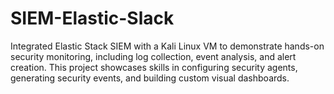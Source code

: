 # SIEM-Elastic-Slack
Integrated Elastic Stack SIEM with a Kali Linux VM to demonstrate hands-on security monitoring, including log collection, event analysis, and alert creation. This project showcases skills in configuring security agents, generating security events, and building custom visual dashboards.
